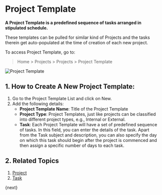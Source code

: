 <!-- add-breadcrumbs -->
# Project Template

**A Project Template is a predefined sequence of tasks arranged in stipulated schedule.** 

These templates can be pulled for similar kind of Projects and the tasks therein get auto-populated at the time of creation of each new project.

To access Project Template, go to:

> Home > Projects > Projects > Project Template

<img class="screenshot" alt="Project Template" src="{{docs_base_url}}/assets/img/project/projects-project-template.png">

## 1. How to Create A New Project Template:

  1. Go to the Project Template List and click on New.
  2. Add the following details: 
      * **Project Template Name**: Title of the Project Template
      * **Project Type**: Project Templates, just like projects can be classified into different project types, e.g., Internal or External. 
      * **Task**: Each Project Template will have a set of predefined sequence of tasks. In this field, you can enter the details of the task. Apart from the Task subject and description, you can also specify the day on which this task should begin after the project is commenced and then assign a specific number of days to each task.

## 2. Related Topics
  1. [Project](/docs/user/manual/en/projects/project)
  2. [Task](/docs/user/manual/en/projects/tasks)

{next}